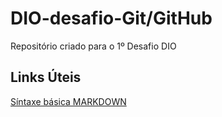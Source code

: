 # DIO-desafio-Git/GitHub
Repositório criado para o 1º Desafio DIO

## Links Úteis
[Síntaxe básica MARKDOWN](https://www.markdownguide.org/basic-syntax/)

